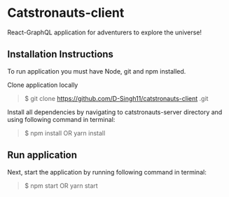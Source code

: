 # Catstronauts-client
React-GraphQL application for adventurers to explore the universe!

## Installation Instructions

To run application you must have Node, git and npm installed.

Clone application locally

> \$ git clone https://github.com/D-Singh11/catstronauts-client
.git

Install all dependencies by navigating to catstronauts-server directory and using following command in terminal:

> \$ npm install OR yarn install

## Run application

Next, start the application by running following command in terminal:

> \$ npm start OR yarn start
